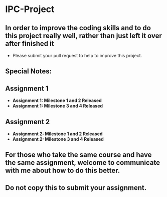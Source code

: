# IPC-Project

## In order to improve the coding skills and to do this project really well, rather than just left it over after finished it
* Please submit your pull request to help to improve this project.




## **Special Notes:**

## Assignment 1
* **Assignment 1: Milestone 1 and 2 Released**
* **Assignment 1: Milestone 3 and 4 Released**

## Assignment 2
* **Assignment 2: Milestone 1 and 2 Released**
* **Assignment 2: Milestone 3 and 4 Released**


## For those who take the same course and have the same assignment, welcome to communicate with me about how to do this better.
## Do not copy this to submit your assignment.
